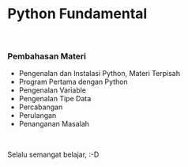 <h1>Python Fundamental</h1>
<br>

<h3>Pembahasan Materi</h3>
<ul>
  <li>Pengenalan dan Instalasi Python, Materi Terpisah</li>
  <li>Program Pertama dengan Python</li>
  <li>Pengenalan Variable</li>
  <li>Pengenalan Tipe Data</li>
  <li>Percabangan</li>
  <li>Perulangan</li>
  <li>Penanganan Masalah</li>
</ul>

<br> 
<p>Selalu semangat belajar, :-D</p>
